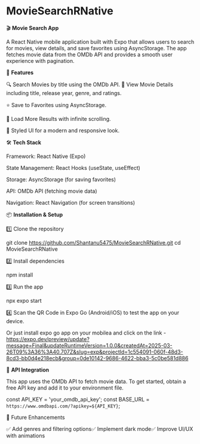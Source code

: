 # MovieSearchRNative

🎬 **Movie Search App**

A React Native mobile application built with Expo that allows users to search for movies, view details, and save favorites using AsyncStorage. The app fetches movie data from the OMDb API and provides a smooth user experience with pagination.

🚀 **Features**

🔍 Search Movies by title using the OMDb API.
📃 View Movie Details including title, release year, genre, and ratings.

⭐ Save to Favorites using AsyncStorage.

📜 Load More Results with infinite scrolling.

🎨 Styled UI for a modern and responsive look.


🛠️ **Tech Stack**

Framework: React Native (Expo)

State Management: React Hooks (useState, useEffect)

Storage: AsyncStorage (for saving favorites)

API: OMDb API (fetching movie data)

Navigation: React Navigation (for screen transitions)


📦 **Installation & Setup**

1️⃣ Clone the repository

git clone https://github.com/Shantanu5475/MovieSearchRNative.git
cd MovieSearchRNative

2️⃣ Install dependencies

npm install

3️⃣ Run the app

npx expo start

4️⃣ Scan the QR Code in Expo Go (Android/iOS) to test the app on your device.

Or just install expo go app on your mobilea and click on the link -  https://expo.dev/preview/update?message=Final&updateRuntimeVersion=1.0.0&createdAt=2025-03-26T09%3A36%3A40.707Z&slug=exp&projectId=1c554091-060f-48d3-8cd3-bb0d4e218ecb&group=0de10142-9686-4622-bba3-5c0be581d886

🔗 **API Integration**

This app uses the OMDb API to fetch movie data.
To get started, obtain a free API key and add it to your environment file.

const API_KEY = 'your_omdb_api_key';
const BASE_URL = `https://www.omdbapi.com/?apikey=${API_KEY}`;

🎯 Future Enhancements

✅ Add genres and filtering options✅ Implement dark mode✅ Improve UI/UX with animations